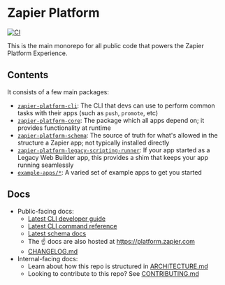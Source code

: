 # Zapier Platform

[![CI](https://github.com/zapier/zapier-platform/actions/workflows/ci.yaml/badge.svg)](https://github.com/zapier/zapier-platform/actions/workflows/ci.yaml)

This is the main monorepo for all public code that powers the Zapier Platform Experience.

## Contents

It consists of a few main packages:

- [`zapier-platform-cli`](packages/cli): The CLI that devs can use to perform common tasks with their apps (such as `push`, `promote`, etc)
- [`zapier-platform-core`](packages/core): The package which all apps depend on; it provides functionality at runtime
- [`zapier-platform-schema`](packages/schema): The source of truth for what's allowed in the structure a Zapier app; not typically installed directly
- [`zapier-platform-legacy-scripting-runner`](packages/legacy-scripting-runner): If your app started as a Legacy Web Builder app, this provides a shim that keeps your app running seamlessly
- [`example-apps/*`](example-apps): A varied set of example apps to get you started

## Docs

* Public-facing docs:
  - [Latest CLI developer guide](packages/cli/README.md)
  - [Latest CLI command reference](packages/cli/docs/cli.md)
  - [Latest schema docs](packages/schema/docs/build/schema.md)
  - The :point_up: docs are also hosted at https://platform.zapier.com
  - [CHANGELOG.md](CHANGELOG.md)
* Internal-facing docs:
  - Learn about how this repo is structured in [ARCHITECTURE.md](ARCHITECTURE.md)
  - Looking to contribute to this repo? See [CONTRIBUTING.md](CONTRIBUTING.md)
